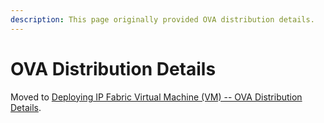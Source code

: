 ```yaml
---
description: This page originally provided OVA distribution details.
---
```


# OVA Distribution Details

Moved to
[Deploying IP Fabric Virtual Machine (VM) -- OVA Distribution Details](../../platform_first_steps/01-deployment.md#ova-distribution-details).
